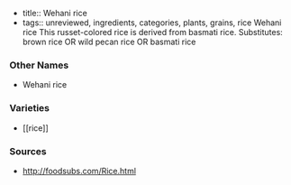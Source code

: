 - title:: Wehani rice
- tags:: unreviewed, ingredients, categories, plants, grains, rice
Wehani rice This russet-colored rice is derived from basmati rice. Substitutes: brown rice OR wild pecan rice OR basmati rice

### Other Names

* Wehani rice

### Varieties

* [[rice]]

### Sources
* http://foodsubs.com/Rice.html
